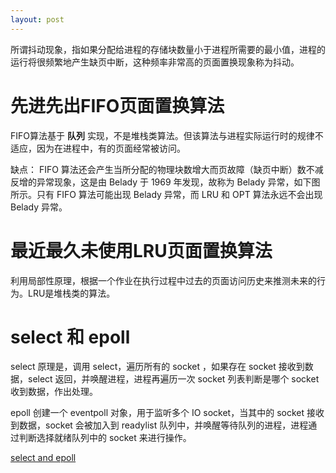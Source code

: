 ```yaml
---
layout: post
---
```


所谓抖动现象，指如果分配给进程的存储块数量小于进程所需要的最小值，进程的运行将很频繁地产生缺页中断，这种频率非常高的页面置换现象称为抖动。


#   先进先出FIFO页面置换算法

FIFO算法基于 __队列__ 实现，不是堆栈类算法。但该算法与进程实际运行时的规律不适应，因为在进程中，有的页面经常被访问。

缺点： FIFO 算法还会产生当所分配的物理块数增大而页故障（缺页中断）数不减反增的异常现象，这是由 Belady 于 1969 年发现，故称为 Belady 异常，如下图所示。只有 FIFO 算法可能出现 Belady 异常，而 LRU 和 OPT 算法永远不会出现 Belady 异常。

#   最近最久未使用LRU页面置换算法

利用局部性原理，根据一个作业在执行过程中过去的页面访问历史来推测未来的行为。LRU是堆栈类的算法。

#   select 和 epoll

select 原理是，调用 select，遍历所有的 socket ，如果存在 socket 接收到数据，select 返回，并唤醒进程，进程再遍历一次 socket 列表判断是哪个 socket 收到数据，作出处理。

epoll 创建一个 eventpoll 对象，用于监听多个 IO socket，当其中的 socket 接收到数据，socket 会被加入到 readylist 队列中，并唤醒等待队列的进程，进程通过判断选择就绪队列中的 socket 来进行操作。

[select and epoll](https://www.jianshu.com/p/c9190109c7d8)